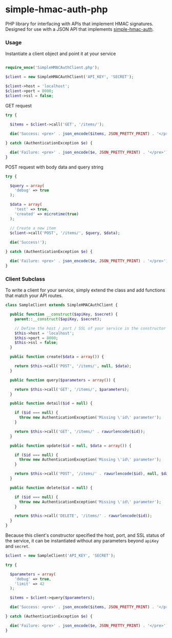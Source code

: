 # simple-hmac-auth-php
PHP library for interfacing with APIs that implement HMAC signatures. Designed for use with a JSON API that implements [simple-hmac-auth](https://github.com/jessety/simple-hmac-auth).

### Usage

Instantiate a client object and point it at your service

```php

require_once('SimpleHMACAuthClient.php');

$client = new SimpleHMACAuthClient('API_KEY', 'SECRET');

$client->host = 'localhost';
$client->port = 8000;
$client->ssl = false;

```

GET request

```php
try {
  
  $items = $client->call('GET', '/items/');

  die('Success: <pre>' . json_encode($items, JSON_PRETTY_PRINT) . '</pre>');

} catch (AuthenticationException $e) {

  die('Failure: <pre>' . json_encode($e, JSON_PRETTY_PRINT) . '</pre>');
}
```

POST request with body data and query string

```php
try {

  $query = array(
    'debug' => true
  );

  $data = array(
    'test' => true,
    'created' => microtime(true)
  );

  // Create a new item
  $client->call('POST', '/items/', $query, $data);
  
  die('Success!');

} catch (AuthenticationException $e) {

  die('Failure: <pre>' . json_encode($e, JSON_PRETTY_PRINT) . '</pre>');
}
```

### Client Subclass

To write a client for your service, simply extend the class and add functions that match your API routes.

```php
class SampleClient extends SimpleHMACAuthClient {

  public function __construct($apiKey, $secret) {
    parent::__construct($apiKey, $secret);

    // Define the host / port / SSL of your service in the constructor
    $this->host = 'localhost';
    $this->port = 8000;
    $this->ssl = false;
  }

  public function create($data = array()) {

    return $this->call('POST', '/items/', null, $data);
  }

  public function query($parameters = array()) {

    return $this->call('GET', '/items/', $parameters);
  }

  public function detail($id = null) {

    if ($id === null) {
      throw new AuthenticationException('Missing \'id\' parameter');
    }

    return $this->call('GET', '/items/' . rawurlencode($id));
  }

  public function update($id = null, $data = array()) {

    if ($id === null) {
      throw new AuthenticationException('Missing \'id\' parameter');
    }

    return $this->call('POST', '/items/' . rawurlencode($id), null, $data);
  }

  public function delete($id = null) {

    if ($id === null) {
      throw new AuthenticationException('Missing \'id\' parameter');
    }

    return $this->call('DELETE', '/items/' . rawurlencode($id));
  }
}
```

Because this client's constructor specified the host, port, and SSL status of the service, it can be instantiated without any parameters beyond `apiKey` and `secret`. 

```php
$client = new SampleClient('API_KEY', 'SECRET'); 

try {

  $parameters = array(
    'debug' => true,
    'limit' => 42
  );

  $items = $client->query($parameters);

  die('Success: <pre>' . json_encode($items, JSON_PRETTY_PRINT) . '</pre>');

} catch (AuthenticationException $e) {

  die('Failure: <pre>' . json_encode($e, JSON_PRETTY_PRINT) . '</pre>');
}
```
